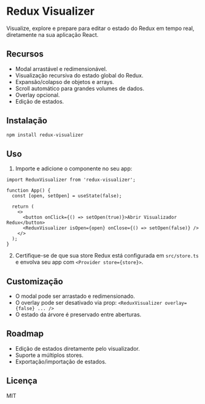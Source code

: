 # Redux Visualizer

Visualize, explore e prepare para editar o estado do Redux em tempo real, diretamente na sua aplicação React.

## Recursos

- Modal arrastável e redimensionável.
- Visualização recursiva do estado global do Redux.
- Expansão/colapso de objetos e arrays.
- Scroll automático para grandes volumes de dados.
- Overlay opcional.
- Edição de estados.

## Instalação

```bash
npm install redux-visualizer
```

## Uso

1. Importe e adicione o componente no seu app:

```tsx
import ReduxVisualizer from 'redux-visualizer';

function App() {
  const [open, setOpen] = useState(false);

  return (
    <>
      <button onClick={() => setOpen(true)}>Abrir Visualizador Redux</button>
      <ReduxVisualizer isOpen={open} onClose={() => setOpen(false)} />
    </>
  );
}
```

2. Certifique-se de que sua store Redux está configurada em `src/store.ts` e envolva seu app com `<Provider store={store}>`.

## Customização

- O modal pode ser arrastado e redimensionado.
- O overlay pode ser desativado via prop: `<ReduxVisualizer overlay={false} ... />`
- O estado da árvore é preservado entre aberturas.

## Roadmap

- Edição de estados diretamente pelo visualizador.
- Suporte a múltiplos stores.
- Exportação/importação de estados.

## Licença

MIT
